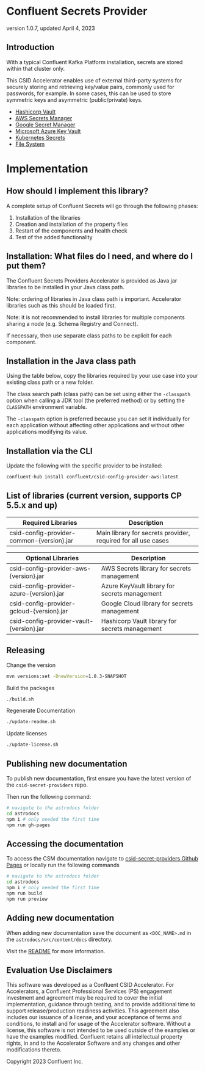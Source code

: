 # Confluent Secrets Provider

version 1.0.7, updated April 4, 2023

## Introduction

With a typical Confluent Kafka Platform installation, secrets are stored within that cluster only.

This CSID Accelerator enables use of external third-party systems for securely storing and retrieving key/value pairs, commonly used for passwords, for example.
In some cases, this can be used to store symmetric keys and asymmetric (public/private) keys.

* [Hashicorp Vault](vault)
* [AWS Secrets Manager](aws)
* [Google Secret Manager](gcloud)
* [Microsoft Azure Key Vault](azure)
* [Kubernetes Secrets](k8s)
* [File System](common)

# Implementation

## How should I implement this library?

A complete setup of Confluent Secrets will go through the following phases:

1.  Installation of the libraries
2.  Creation and installation of the property files
3.  Restart of the components and health check
4.  Test of the added functionality

## Installation: What files do I need, and where do I put them?

The Confluent Secrets Providers Accelerator is provided as Java jar libraries to be installed in your Java class path.

Note: ordering of libraries in Java class path is important.
Accelerator libraries such as this should be loaded first.

Note: it is not recommended to install libraries for multiple components sharing a node (e.g. Schema Registry and Connect).

If necessary, then use separate class paths to be explicit for each component.

## Installation in the Java class path

Using the table below, copy the libraries required by your use case into your existing class path or a new folder.

The class search path (class path) can be set using either the `-classpath` option when calling a JDK tool (the preferred method) or by setting the `CLASSPATH` environment variable.

The `-classpath` option is preferred because you can set it individually for each application without affecting other applications and without other applications modifying its value.

## Installation via the CLI

Update the following with the specific provider to be installed:

```bash
confluent-hub install confluent/csid-config-provider-aws:latest
```

## List of libraries (current version, supports CP 5.5.x and up)

| Required Libraries | Description
| ---- | ----
| csid-config-provider-common-{version}.jar | Main library for secrets provider, required for all use cases

| Optional Libraries | Description
| ---- | ----
| csid-config-provider-aws-{version}.jar | AWS Secrets library for secrets management
| csid-config-provider-azure-{version}.jar | Azure KeyVault library for secrets management
| csid-config-provider-gcloud-{version}.jar | Google Cloud library for secrets management
| csid-config-provider-vault-{version}.jar | Hashicorp Vault library for secrets management

## Releasing

Change the version
```bash
mvn versions:set -DnewVersion=1.0.3-SNAPSHOT
```

Build the packages
```bash
./build.sh
```

Regenerate Documentation
```bash
./update-readme.sh
```

Update licenses
```bash
./update-license.sh
```

## Publishing new documentation

To publish new documentation, first ensure you have the latest version of the `csid-secret-providers` repo.

Then run the following command:

```bash
# navigate to the astrodocs folder
cd astrodocs
npm i # only needed the first time
npm run gh-pages
```

## Accessing the documentation

To access the CSM documentation navigate to [csid-secret-providers Github Pages](https://confluentinc.github.io/csid-secret-providers/)
or locally run the following commands

```bash
# navigate to the astrodocs folder
cd astrodocs
npm i # only needed the first time
npm run build
npm run preview
```

## Adding new documentation

When adding new documentation save the document as `<DOC_NAME>.md` in the `astrodocs/src/content/docs` directory.

Visit the [README](astrodocs/README.md) for more information.


## Evaluation Use Disclaimers

This software was developed as a Confluent CSID Accelerator.
For Accelerators, a Confluent Professional Services (PS) engagement investment and agreement may be required to cover the initial implementation, guidance through testing, and to provide additional time to support release/production readiness activities.
This agreement also includes our issuance of a license, and your acceptance of terms and conditions, to install and for usage of the Accelerator software.
Without a license, this software is not intended to be used outside of the examples or have the examples modified.
Confluent retains all intellectual property rights, in and to the Accelerator Software and any changes and other modifications thereto.

Copyright 2023 Confluent Inc.
